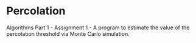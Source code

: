 # Percolation
Algorithms Part 1 - Assignment 1 - A program to estimate the value of the percolation threshold via Monte Carlo simulation.
